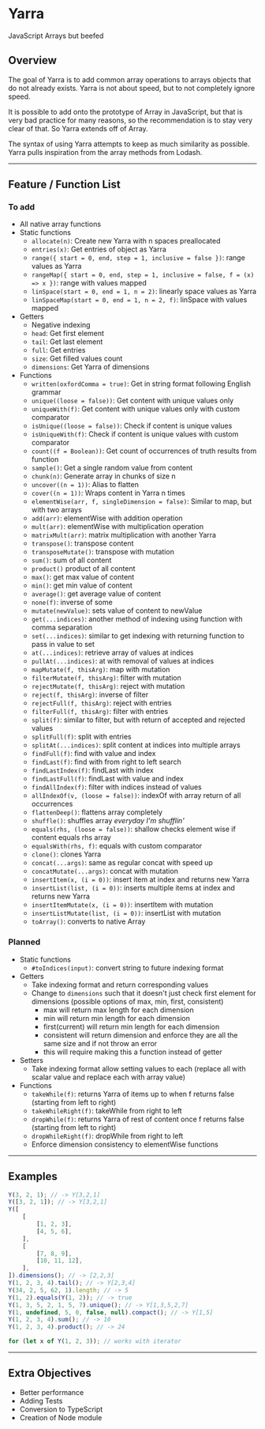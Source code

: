 # Yarra

JavaScript Arrays but beefed

## Overview

The goal of Yarra is to add common array operations to arrays objects that do not already exists. Yarra is not about speed, but to not completely ignore speed.

It is possible to add onto the prototype of Array in JavaScript, but that is very bad practice for many reasons, so the recommendation is to stay very clear of that. So Yarra extends off of Array.

The syntax of using Yarra attempts to keep as much similarity as possible. Yarra pulls inspiration from the array methods from Lodash.

---

## Feature / Function List

### To add

-   All native array functions
-   Static functions
    -   `allocate(n)`: Create new Yarra with n spaces preallocated
    -   `entries(x)`: Get entries of object as Yarra
    -   `range({ start = 0, end, step = 1, inclusive = false })`: range values as Yarra
    -   `rangeMap({ start = 0, end, step = 1, inclusive = false, f = (x) => x })`: range with values mapped
    -   `linSpace(start = 0, end = 1, n = 2)`: linearly space values as Yarra
    -   `linSpaceMap(start = 0, end = 1, n = 2, f)`: linSpace with values mapped
-   Getters
    -   Negative indexing
    -   `head`: Get first element
    -   `tail`: Get last element
    -   `full`: Get entries
    -   `size`: Get filled values count
    -   `dimensions`: Get Yarra of dimensions
-   Functions
    -   `written(oxfordComma = true)`: Get in string format following English grammar
    -   `unique((loose = false))`: Get content with unique values only
    -   `uniqueWith(f)`: Get content with unique values only with custom comparator
    -   `isUnique((loose = false))`: Check if content is unique values
    -   `isUniqueWith(f)`: Check if content is unique values with custom comparator
    -   `count((f = Boolean))`: Get count of occurrences of truth results from function
    -   `sample()`: Get a single random value from content
    -   `chunk(n)`: Generate array in chunks of size n
    -   `uncover((n = 1))`: Alias to flatten
    -   `cover((n = 1))`: Wraps content in Yarra n times
    -   `elementWise(arr, f, singleDimension = false)`: Similar to map, but with two arrays
    -   `add(arr)`: elementWise with addition operation
    -   `mult(arr)`: elementWise with multiplication operation
    -   `matrixMult(arr)`: matrix multiplication with another Yarra
    -   `transpose()`: transpose content
    -   `transposeMutate()`: transpose with mutation
    -   `sum()`: sum of all content
    -   `product()` product of all content
    -   `max()`: get max value of content
    -   `min()`: get min value of content
    -   `average()`: get average value of content
    -   `none(f)`: inverse of some
    -   `mutate(newValue)`: sets value of content to newValue
    -   `get(...indices)`: another method of indexing using function with comma separation
    -   `set(...indices)`: similar to get indexing with returning function to pass in value to set
    -   `at(...indices)`: retrieve array of values at indices
    -   `pullAt(...indices)`: at with removal of values at indices
    -   `mapMutate(f, thisArg)`: map with mutation
    -   `filterMutate(f, thisArg)`: filter with mutation
    -   `rejectMutate(f, thisArg)`: reject with mutation
    -   `reject(f, thisArg)`: inverse of filter
    -   `rejectFull(f, thisArg)`: reject with entries
    -   `filterFull(f, thisArg)`: filter with entries
    -   `split(f)`: similar to filter, but with return of accepted and rejected values
    -   `splitFull(f)`: split with entries
    -   `splitAt(...indices)`: split content at indices into multiple arrays
    -   `findFull(f)`: find with value and index
    -   `findLast(f)`: find with from right to left search
    -   `findLastIndex(f)`: findLast with index
    -   `findLastFull(f)`: findLast with value and index
    -   `findAllIndex(f)`: filter with indices instead of values
    -   `allIndexOf(v, (loose = false))`: indexOf with array return of all occurrences
    -   `flattenDeep()`: flattens array completely
    -   `shuffle()`: shuffles array _everyday I'm shufflin'_
    -   `equals(rhs, (loose = false))`: shallow checks element wise if content equals rhs array
    -   `equalsWith(rhs, f)`: equals with custom comparator
    -   `clone()`: clones Yarra
    -   `concat(...args)`: same as regular concat with speed up
    -   `concatMutate(...args)`: concat with mutation
    -   `insertItem(x, (i = 0))`: insert item at index and returns new Yarra
    -   `insertList(list, (i = 0))`: inserts multiple items at index and returns new Yarra
    -   `insertItemMutate(x, (i = 0))`: insertItem with mutation
    -   `insertListMutate(list, (i = 0))`: insertList with mutation
    -   `toArray()`: converts to native Array

### Planned

-   Static functions
    -   `#toIndices(input)`: convert string to future indexing format
-   Getters
    -   Take indexing format and return corresponding values
    -   Change to `dimensions` such that it doesn't just check first element for dimensions (possible options of max, min, first, consistent)
        -   max will return max length for each dimension
        -   min will return min length for each dimension
        -   first(current) will return min length for each dimension
        -   consistent will return dimension and enforce they are all the same size and if not throw an error
        -   this will require making this a function instead of getter
-   Setters
    -   Take indexing format allow setting values to each (replace all with scalar value and replace each with array value)
-   Functions
    -   `takeWhile(f)`: returns Yarra of items up to when f returns false (starting from left to right)
    -   `takeWhileRight(f)`: takeWhile from right to left
    -   `dropWhile(f)`: returns Yarra of rest of content once f returns false (starting from left to right)
    -   `dropWhileRight(f)`: dropWhile from right to left
    -   Enforce dimension consistency to elementWise functions

---

## Examples

```javascript
Y(3, 2, 1); // -> Y[3,2,1]
Y([3, 2, 1]); // -> Y[3,2,1]
Y([
    [
        [1, 2, 3],
        [4, 5, 6],
    ],
    [
        [7, 8, 9],
        [10, 11, 12],
    ],
]).dimensions(); // -> [2,2,3]
Y(1, 2, 3, 4).tail(); // -> Y[2,3,4]
Y(34, 2, 5, 62, 1).length; // -> 5
Y(1, 2).equals(Y(1, 2)); // -> true
Y(1, 3, 5, 2, 1, 5, 7).unique(); // -> Y[1,3,5,2,7]
Y(1, undefined, 5, 0, false, null).compact(); // -> Y[1,5]
Y(1, 2, 3, 4).sum(); // -> 10
Y(1, 2, 3, 4).product(); // -> 24

for (let x of Y(1, 2, 3)); // works with iterator
```

---

## Extra Objectives

-   Better performance
-   Adding Tests
-   Conversion to TypeScript
-   Creation of Node module
